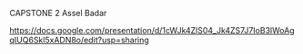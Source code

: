 CAPSTONE 2
Assel Badar

https://docs.google.com/presentation/d/1cWJk4ZlS04_Jk4ZS7J7IoB3lWoAgqIUQ6Skl5xADN8o/edit?usp=sharing